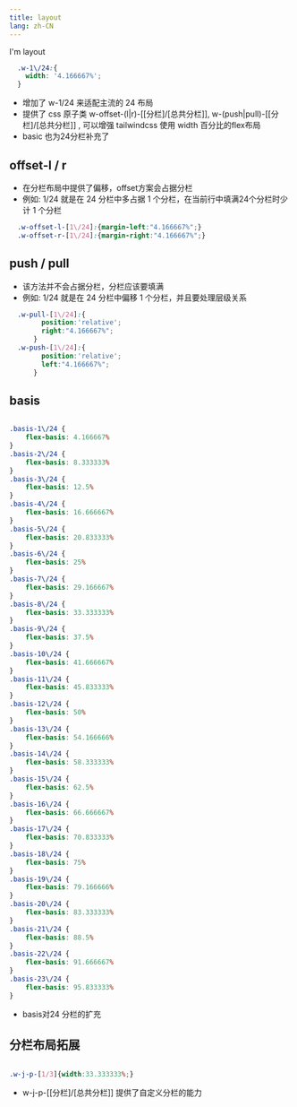 ```yaml
---
title: layout
lang: zh-CN
---
```

I'm layout

~~~ css
  .w-1\/24:{
    width: '4.166667%';
  }

~~~

- 增加了 w-1/24 来适配主流的 24 布局
- 提供了 css 原子类 w-offset-(l|r)-\[\[分栏\]\/\[总共分栏\]\], w-(push|pull)-\[\[分栏\]\/\[总共分栏\]\] , 可以增强 tailwindcss 使用 width 百分比的flex布局
- basic 也为24分栏补充了

## offset-l / r

- 在分栏布局中提供了偏移，offset方案会占据分栏
- 例如: 1/24 就是在 24 分栏中多占据 1 个分栏，在当前行中填满24个分栏时少计 1 个分栏

~~~ css
  .w-offset-l-[1\/24]:{margin-left:"4.166667%";}
  .w-offset-r-[1\/24]:{margin-right:"4.166667%";}
~~~

## push / pull

- 该方法并不会占据分栏，分栏应该要填满
- 例如: 1/24 就是在 24 分栏中偏移 1 个分栏，并且要处理层级关系

~~~ css
  .w-pull-[1\/24]:{
        position:'relative';
        right:"4.166667%";
      }
  .w-push-[1\/24]:{
        position:'relative';
        left:"4.166667%";
      }
~~~

## basis

~~~ css

.basis-1\/24 {
    flex-basis: 4.166667%
}
.basis-2\/24 {
    flex-basis: 8.333333%
}
.basis-3\/24 {
    flex-basis: 12.5%
}
.basis-4\/24 {
    flex-basis: 16.666667%
}
.basis-5\/24 {
    flex-basis: 20.833333%
}
.basis-6\/24 {
    flex-basis: 25%
}
.basis-7\/24 {
    flex-basis: 29.166667%
}
.basis-8\/24 {
    flex-basis: 33.333333%
}
.basis-9\/24 {
    flex-basis: 37.5%
}
.basis-10\/24 {
    flex-basis: 41.666667%
}
.basis-11\/24 {
    flex-basis: 45.833333%
}
.basis-12\/24 {
    flex-basis: 50%
}
.basis-13\/24 {
    flex-basis: 54.166666%
}
.basis-14\/24 {
    flex-basis: 58.333333%
}
.basis-15\/24 {
    flex-basis: 62.5%
}
.basis-16\/24 {
    flex-basis: 66.666667%
}
.basis-17\/24 {
    flex-basis: 70.833333%
}
.basis-18\/24 {
    flex-basis: 75%
}
.basis-19\/24 {
    flex-basis: 79.166666%
}
.basis-20\/24 {
    flex-basis: 83.333333%
}
.basis-21\/24 {
    flex-basis: 88.5%
}
.basis-22\/24 {
    flex-basis: 91.666667%
}
.basis-23\/24 {
    flex-basis: 95.833333%
}

~~~

- basis对24 分栏的扩充

## 分栏布局拓展

```css
 
.w-j-p-[1/3]{width:33.333333%;}

```

- w-j-p-\[\[分栏\]\/\[总共分栏\]\] 提供了自定义分栏的能力
